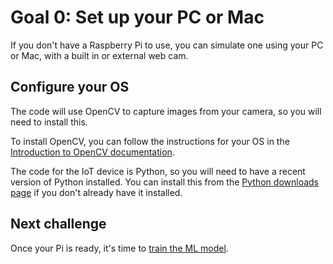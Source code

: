 # Goal 0: Set up your PC or Mac

If you don't have a Raspberry Pi to use, you can simulate one using your PC or Mac, with a built in or external web cam.

## Configure your OS

The code will use OpenCV to capture images from your camera, so you will need to install this.

To install OpenCV, you can follow the instructions for your OS in the [Introduction to OpenCV documentation](https://docs.opencv.org/4.5.3/df/d65/tutorial_table_of_content_introduction.html).

The code for the IoT device is Python, so you will need to have a recent version of Python installed. You can install this from the [Python downloads page](https://www.python.org/downloads/) if you don't already have it installed.

## Next challenge

Once your Pi is ready, it's time to [train the ML model](./train-model).
